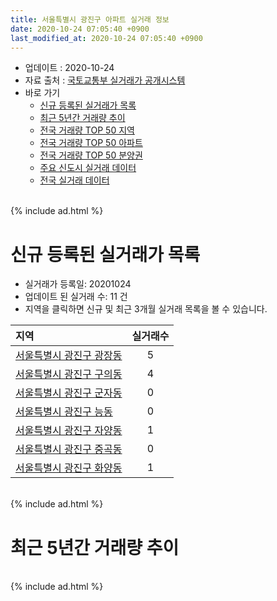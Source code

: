 ```yaml
---
title: 서울특별시 광진구 아파트 실거래 정보
date: 2020-10-24 07:05:40 +0900
last_modified_at: 2020-10-24 07:05:40 +0900
---
```


* 업데이트 : 2020-10-24
* 자료 출처 : [국토교통부 실거래가 공개시스템](http://rt.molit.go.kr)
* 바로 가기
    * [신규 등록된 실거래가 목록](#신규-등록된-실거래가-목록)
    * [최근 5년간 거래량 추이](#최근-5년간-거래량-추이)
    * [전국 거래량 TOP 50 지역](https://inasie.github.io/apt-trade-info/최근-3개월-전국에서-가장-거래가-많이-발생한-지역)
    * [전국 거래량 TOP 50 아파트](https://inasie.github.io/apt-trade-info/최근-3개월-전국에서-가장-거래가-많이-발생한-아파트)
    * [전국 거래량 TOP 50 분양권](https://inasie.github.io/apt-trade-info/최근-3개월-전국에서-가장-거래가-많이-발생한-분양권)
    * [주요 신도시 실거래 데이터](https://inasie.github.io/apt-trade-info/주요-신도시)
    * [전국 실거래 데이터](https://inasie.github.io/apt-trade-info/전국)

<br>
{% include ad.html %}
<br>

# 신규 등록된 실거래가 목록
* 실거래가 등록일: 20201024
* 업데이트 된 실거래 수: 11 건
* 지역을 클릭하면 신규 및 최근 3개월 실거래 목록을 볼 수 있습니다.


|지역|실거래수|
|:---|:---:|
|[서울특별시 광진구 광장동](https://inasie.github.io/apt-trade-info/서울특별시-광진구-광장동)|5|
|[서울특별시 광진구 구의동](https://inasie.github.io/apt-trade-info/서울특별시-광진구-구의동)|4|
|[서울특별시 광진구 군자동](https://inasie.github.io/apt-trade-info/서울특별시-광진구-군자동)|0|
|[서울특별시 광진구 능동](https://inasie.github.io/apt-trade-info/서울특별시-광진구-능동)|0|
|[서울특별시 광진구 자양동](https://inasie.github.io/apt-trade-info/서울특별시-광진구-자양동)|1|
|[서울특별시 광진구 중곡동](https://inasie.github.io/apt-trade-info/서울특별시-광진구-중곡동)|0|
|[서울특별시 광진구 화양동](https://inasie.github.io/apt-trade-info/서울특별시-광진구-화양동)|1|


<br>
{% include ad.html %}
<br>

# 최근 5년간 거래량 추이


<div style="width:100%;">
    <canvas id="deal_progress" height="200"></canvas>
</div>

<script>
new Chart(document.getElementById("deal_progress"), {
    type: 'line',
    data: {
        labels: ['201510','201511','201512','201601','201602','201603','201604','201605','201606','201607','201608','201609','201610','201611','201612','201701','201702','201703','201704','201705','201706','201707','201708','201709','201710','201711','201712','201801','201802','201803','201804','201805','201806','201807','201808','201809','201810','201811','201812','201901','201902','201903','201904','201905','201906','201907','201908','201909','201910','201911','201912','202001','202002','202003','202004','202005','202006','202007','202008','202009','202010'],
        datasets: [{
            label: '매매',
            pointRadius: 1,
            data: [178, 169, 116, 98, 103, 177, 207, 198, 261, 210, 241, 233, 284, 115, 107, 74, 102, 178, 192, 361, 292, 319, 105, 185, 165, 192, 203, 289, 154, 154, 72, 61, 66, 113, 270, 176, 54, 71, 42, 30, 28, 61, 82, 104, 196, 229, 212, 156, 314, 235, 138, 65, 118, 51, 38, 79, 244, 205, 94, 76, 15],
            borderColor: "rgba(255, 201, 14, 1)",
            backgroundColor: "rgba(255, 201, 14, 0.5)",
            fill: false,
            lineTension: 0
        },{
            label: '전월세',
            pointRadius: 1,
            data: [253, 206, 282, 251, 253, 252, 230, 209, 221, 199, 205, 209, 264, 240, 237, 219, 292, 257, 222, 245, 242, 231, 261, 255, 244, 264, 300, 325, 275, 334, 219, 207, 209, 209, 262, 320, 278, 253, 284, 270, 222, 221, 174, 201, 173, 182, 193, 212, 257, 249, 299, 265, 325, 220, 183, 186, 246, 273, 170, 145, 91],
            borderColor: "rgba(0, 141, 185, 1)",
            backgroundColor: "rgba(0, 141, 185, 0.5)",
            fill: false,
            lineTension: 0
        }
        ]
    },
    options: {
        responsive: true,
        title: {
            display: false
        },
        tooltips: {
            mode: 'index',
            intersect: false
        },
        hover: {
            mode: 'nearest',
            intersect: true
        },
        scales: {
            xAxes: [{
                display: true,
                scaleLabel: {
                    display: true,
                    labelString: '년/월'
                }
            }],
            yAxes: [{
                display: true,
                ticks: {
                    suggestedMin: 0,
                },
                scaleLabel: {
                    display: true,
                    labelString: '실거래 수'
                }
            }]
        }
    }
});

</script>


<br>
{% include ad.html %}
<br>

